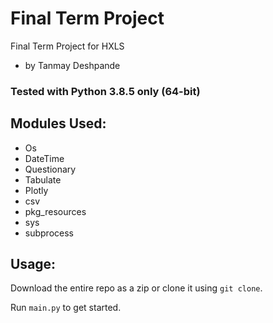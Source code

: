 # Final Term Project


Final Term Project for HXLS 

- by Tanmay Deshpande


### Tested with Python 3.8.5 only (64-bit)

## Modules Used:
- Os
- DateTime
- Questionary
- Tabulate
- Plotly
- csv
- pkg_resources
- sys
- subprocess


## Usage:

Download the entire repo as a zip or clone it using `git clone`.

Run `main.py` to get started.